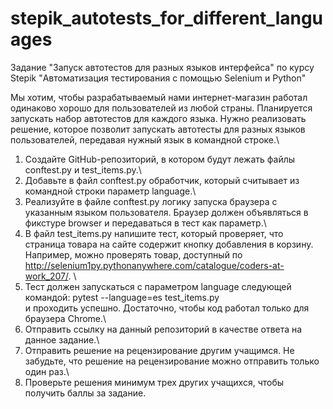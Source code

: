 # stepik_autotests_for_different_languages
Задание "Запуск автотестов для разных языков интерфейса" по курсу Stepik "Автоматизация тестирования  с помощью Selenium и Python"

Мы хотим, чтобы разрабатываемый нами интернет-магазин работал одинаково хорошо для пользователей из любой страны. Планируется запускать набор автотестов для каждого языка. Нужно реализовать решение, которое позволит запускать автотесты для разных языков пользователей, передавая нужный язык в командной строке.\

1. Создайте GitHub-репозиторий, в котором будут лежать файлы conftest.py и test_items.py.\
2. Добавьте в файл conftest.py обработчик, который считывает из командной строки параметр language.\
3. Реализуйте в файле conftest.py логику запуска браузера с указанным языком пользователя. Браузер должен объявляться в фикстуре browser и передаваться в тест как параметр.\
4. В файл test_items.py напишите тест, который проверяет, что страница товара на сайте содержит кнопку добавления в корзину. Например, можно проверять товар, доступный по http://selenium1py.pythonanywhere.com/catalogue/coders-at-work_207/. \
5. Тест должен запускаться с параметром language следующей командой:  pytest --language=es test_items.py \
и проходить успешно. Достаточно, чтобы код работал только для браузера Сhrome.\
6. Отправить ссылку на данный репозиторий в качестве ответа на данное задание.\
7. Отправить решение на рецензирование другим учащимся. Не забудьте, что решение на рецензирование можно отправить только один раз.\
8. Проверьте решения минимум трех других учащихся, чтобы получить баллы за задание.